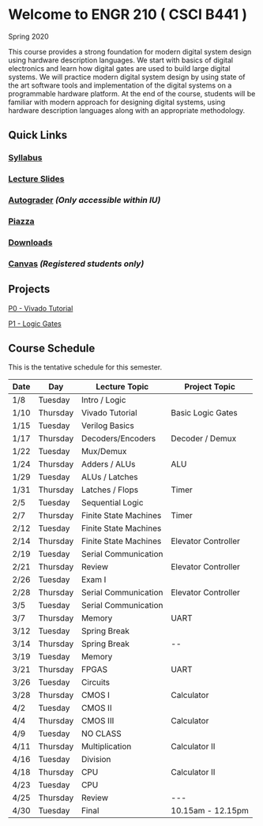 # Welcome to ENGR 210 ( CSCI B441 )

Spring 2020

This course provides a strong foundation for modern digital system design using hardware description languages. We start with basics of digital electronics and learn how digital gates are used to build large digital systems. We will practice modern digital system design by using state of the art software tools and implementation of the digital systems on a programmable hardware platform.  At the end of the course, students will be familiar with modern approach for designing digital systems, using hardware description languages along with an appropriate methodology.

## Quick Links

### [Syllabus](syllabus.md)

### [Lecture Slides](https://github.com/engr210/lecture_slides)

### [Autograder](https://autograder.sice.indiana.edu) _(Only accessible within IU)_

### [Piazza](https://piazza.com/iu/spring2019/engr210) 

### [Downloads](https://drive.google.com/drive/folders/1F7L00AAyPGXuPK9kL2j7kHGzELXcVFp2?usp=sharing)

### [Canvas](https://iu.instructure.com/courses/1773083) _(Registered students only)_


## Projects

[P0 - Vivado Tutorial](https://docs.google.com/document/d/1ydtvsCJaGSUWNMd3byvegsMfa6kRY8q1nOXQNVc5FVE)

[P1 - Logic Gates](https://docs.google.com/document/d/1wAxITl_U1oaQVwE-TsMCSSLzC7mG7gzEIgHaMQCuI9w)


## Course Schedule

This is the tentative schedule for this semester.

| Date  |   Day     | Lecture Topic         |  Project Topic    | 
| --    |  -----    |   -----               |     -----         | 
| 1/8   | Tuesday   | Intro / Logic         |                   |
| 1/10  | Thursday  | Vivado Tutorial       | Basic Logic Gates |
| 1/15  | Tuesday   | Verilog Basics        |                   |
| 1/17  | Thursday  | Decoders/Encoders     |  Decoder / Demux  |
| 1/22  | Tuesday   | Mux/Demux             |                   |
| 1/24  | Thursday  | Adders / ALUs         |   ALU             |
| 1/29  | Tuesday   | ALUs / Latches        |                   |
| 1/31  | Thursday  | Latches / Flops       |   Timer           |
| 2/5   | Tuesday   | Sequential Logic      |                   |
| 2/7   | Thursday  | Finite State Machines |   Timer           |
| 2/12  | Tuesday   | Finite State Machines |                   |
| 2/14  | Thursday  | Finite State Machines | Elevator Controller |
| 2/19  |  Tuesday  | Serial Communication  |                   |
| 2/21  |  Thursday | Review                | Elevator Controller |
| 2/26  | Tuesday   | Exam I                |                   |
| 2/28  | Thursday  | Serial Communication  |  Elevator Controller |
| 3/5   | Tuesday   | Serial Communication  |                   |
| 3/7   | Thursday  | Memory                |  UART             |
| 3/12  | Tuesday   | Spring Break          |                   | 
| 3/14  | Thursday  | Spring Break          |  --               |
| 3/19  | Tuesday   | Memory                |                   |
| 3/21  | Thursday  | FPGAS                 | UART              | 
| 3/26  | Tuesday   | Circuits              |                   |
| 3/28  | Thursday  | CMOS I                | Calculator        |
| 4/2   | Tuesday   | CMOS II               |                   |
| 4/4   | Thursday  | CMOS III              | Calculator        |
| 4/9   | Tuesday   | NO CLASS              |                   |
| 4/11  | Thursday  | Multiplication        | Calculator II     |
| 4/16  | Tuesday   | Division              |                   | 
| 4/18  | Thursday  | CPU                   | Calculator II     | 
| 4/23  | Tuesday   | CPU                   |                   |
| 4/25  | Thursday  | Review                | ---               |
| 4/30  | Tuesday   | Final                 | 10.15am - 12.15pm | 
